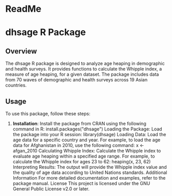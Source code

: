 # ReadMe
# dhsage R Package

## Overview
The dhsage R package is designed to analyze age heaping in demographic and health surveys. It provides functions to calculate the Whipple index, a measure of age heaping, for a given dataset. The package includes data from 70 waves of demographic and health surveys across 19 Asian countries.

## Usage
To use this package, follow these steps:

1. **Installation**: Install the package from CRAN using the following command in R:
   install.packages("dhsage")
Loading the Package: Load the package into your R session:
library(dhsage)
Loading Data: Load the age data for a specific country and year. For example, to load the age data for Afghanistan in 2010, use the following command:
x <- afgan_2010
Calculating Whipple Index: Calculate the Whipple index to evaluate age heaping within a specified age range. For example, to calculate the Whipple index for ages 23 to 62:
heaping(x, 23, 62)
Interpreting Results: The output will provide the Whipple index value and the quality of age data according to United Nations standards.
Additional Information
For more detailed documentation and examples, refer to the package manual.
License
This project is licensed under the GNU General Public License v2.0 or later. 

